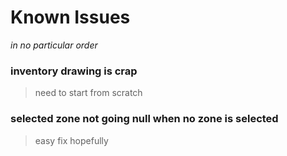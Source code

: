 # Known Issues
*in no particular order*

### inventory drawing is crap
>need to start from scratch

### selected zone not going null when no zone is selected
>easy fix hopefully
